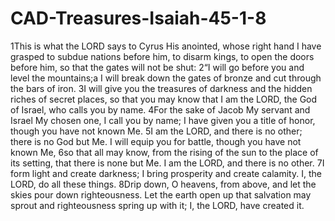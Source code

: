 # CAD-Treasures-Isaiah-45-1-8
1This is what the LORD says to Cyrus His anointed,  whose right hand I have grasped  to subdue nations before him,  to disarm kings,  to open the doors before him,  so that the gates will not be shut:  2“I will go before you  and level the mountains;a  I will break down the gates of bronze  and cut through the bars of iron.  3I will give you the treasures of darkness  and the hidden riches of secret places,  so that you may know that I am the LORD,  the God of Israel, who calls you by name.  4For the sake of Jacob My servant  and Israel My chosen one,  I call you by name;  I have given you a title of honor,  though you have not known Me.  5I am the LORD, and there is no other;  there is no God but Me.  I will equip you for battle,  though you have not known Me,  6so that all may know,  from the rising of the sun to the place of its setting,  that there is none but Me.  I am the LORD, and there is no other.  7I form light and create darkness;  I bring prosperity and create calamity.  I, the LORD, do all these things.  8Drip down, O heavens, from above,  and let the skies pour down righteousness.  Let the earth open up  that salvation may sprout  and righteousness spring up with it;  I, the LORD, have created it. 
